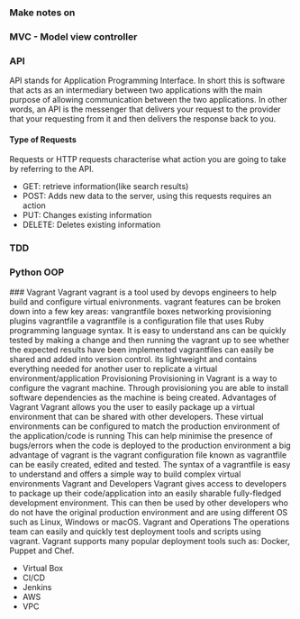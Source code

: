 ### Make notes on

### MVC - Model view controller

### API
API stands for Application Programming Interface. In short this is software that acts as an intermediary between two applications with the main purpose of allowing communication between the two applications. In other words, an API is the messenger that delivers your request to the provider that your requesting from it and then delivers the response back to you.

#### Type of Requests
Requests or HTTP requests characterise what action you are going to take by referring to the API.
- GET: retrieve information(like search results)
- POST: Adds new data to the server, using this requests requires an action
- PUT: Changes existing information
- DELETE: Deletes existing information 


### TDD

### Python OOP

### Vagrant
Vagrant
vagrant is a tool used by devops engineers to help build and configure virtual enivronments.
vagrant features can be broken down into a few key areas:
vangrantfile
boxes
networking
provisioning
plugins
vagrantfile
a vagrantfile is a configuration file that uses Ruby programming language syntax.
It is easy to understand ans can be quickly tested by making a change and then running the vagrant up to see whether the expected results have been implemented
vagrantfiles can easily be shared and added into version control.
its lightweight and contains everything needed for another user to replicate a virtual environment/application
Provisioning
Provisioning in Vagrant is a way to configure the vagrant machine.
Through provisioning you are able to install software dependencies as the machine is being created.
Advantages of Vagrant
Vagrant allows you the user to easily package up a virtual environment that can be shared with other developers.
These virtual environments can be configured to match the production environment of the application/code is running
This can help minimise the presence of bugs/errors when the code is deployed to the production environment
a big advantage of vagrant is the vagrant configuration file known as vagrantfile can be easily created, edited and tested.
The syntax of a vagrantfile is easy to understand and offers a simple way to build complex virtual environments
Vagrant and Developers
Vagrant gives access to developers to package up their code/application into an easily sharable fully-fledged development environment.
This can then be used by other developers who do not have the original production environment and are using different OS such as Linux, Windows or macOS.
Vagrant and Operations
The operations team can easily and quickly test deployment tools and scripts using vagrant.
Vagrant supports many popular deployment tools such as: Docker, Puppet and Chef.
- Virtual Box
- CI/CD
- Jenkins
- AWS
- VPC
